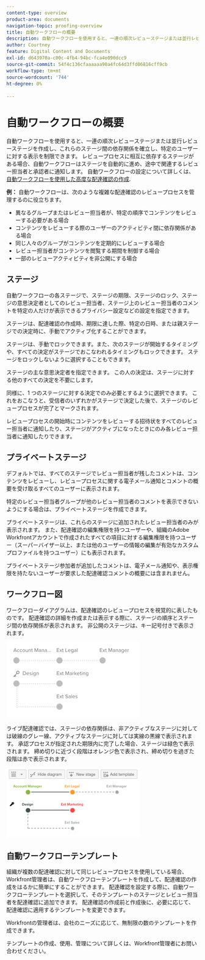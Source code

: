 ```yaml
---
content-type: overview
product-area: documents
navigation-topic: proofing-overview
title: 自動ワークフローの概要
description: 自動ワークフローを使用すると、一連の順次レビューステージまたは並行レビューステージを作成し、これらのステージ間の依存関係を確立し、特定のユーザーに対する表示を制限できます。 レビュープロセスに相互に依存するステージがある場合、自動ワークフローはステージを自動的に進め、途中で関連するレビュー担当者と承認者に通知します。 自動ワークフローの設定について詳しくは、「自動ワークフローを使用した詳細な配達確認の作成」を参照してください。
author: Courtney
feature: Digital Content and Documents
exl-id: d643970a-c00c-4fb4-94bc-fca4e090dcc9
source-git-commit: 54f4c136cfaaaaaa90a4fc64d3ffd06816cff9cb
workflow-type: tm+mt
source-wordcount: '744'
ht-degree: 0%

---
```


# 自動ワークフローの概要

自動ワークフローを使用すると、一連の順次レビューステージまたは並行レビューステージを作成し、これらのステージ間の依存関係を確立し、特定のユーザーに対する表示を制限できます。 レビュープロセスに相互に依存するステージがある場合、自動ワークフローはステージを自動的に進め、途中で関連するレビュー担当者と承認者に通知します。 自動ワークフローの設定について詳しくは、 [自動ワークフローを使用した高度な配達確認の作成](../../../review-and-approve-work/proofing/creating-proofs-within-workfront/create-automated-proof-workflow.md).

**例：**  自動ワークフローは、次のような複雑な配達確認のレビュープロセスを管理するのに役立ちます。

* 異なるグループまたはレビュー担当者が、特定の順序でコンテンツをレビューする必要がある場合
* コンテンツをレビューする際のユーザーのアクティビティ間に依存関係がある場合
* 同じ人々のグループがコンテンツを定期的にレビューする場合
* レビュー担当者がコンテンツを閲覧する期間を制御する場合
* 一部のレビューアクティビティを非公開にする場合

## ステージ

自動ワークフローの各ステージで、ステージの期限、ステージのロック、ステージの意思決定者としてのレビュー担当者、ステージ上のレビュー担当者のコメントを特定の人だけが表示できるプライバシー設定などの設定を指定できます。

ステージは、配達確認の作成時、期限に達した際、特定の日時、または親ステージでの決定時に、手動でアクティブ化することができます。

ステージは、手動でロックできます。また、次のステージが開始するタイミングや、すべての決定がステージでおこなわれるタイミングもロックできます。 ステージをロックしないように選択することもできます。

ステージの主な意思決定者を指定できます。 この人の決定は、ステージに対する他のすべての決定を不要にします。

同様に、1 つのステージに対する決定でのみ必要とするように選択できます。 これをおこなうと、受信者のいずれかがステージで決定した後で、ステージのレビュープロセスが完了とマークされます。

レビュープロセスの開始時にコンテンツをレビューする招待状をすべてのレビュー担当者に通知したり、ステージがアクティブになったときにのみ各レビュー担当者に通知したりできます。

## プライベートステージ

デフォルトでは、すべてのステージでレビュー担当者が残したコメントは、コンテンツをレビューし、レビュープロセスに関する電子メール通知とコメントの概要を受け取るすべてのユーザーに表示されます。

特定のレビュー担当者グループが他のレビュー担当者のコメントを表示できないようにする場合は、プライベートステージを作成できます。

プライベートステージは、これらのステージに追加されたレビュー担当者のみが表示されます。 また、配達確認の編集権限を持つユーザーや、組織のAdobe Workfrontアカウントで作成されたすべての項目に対する編集権限を持つユーザー（スーパーバイザー以上、または他のユーザーの情報の編集が有効なカスタムプロファイルを持つユーザー）にも表示されます。

プライベートステージ参加者が追加したコメントは、電子メール通知や、表示権限を持たないユーザーが要求した配達確認コメントの概要には含まれません。

## ワークフロー図

ワークフローダイアグラムは、配達確認のレビュープロセスを視覚的に表したものです。 配達確認の詳細を作成または表示する際に、ステージの順序とステージ間の依存関係が表示されます。 非公開のステージは、キー記号付きで表示されます。

![intro-to-aw-example-diagram.png](assets/intro-to-aw-example-diagram-350x199.png)

ライブ配達確認では、ステージの依存関係は、非アクティブなステージに対しては破線のグレー線、アクティブなステージに対しては実線の黒線で表示されます。 承認プロセスが指定された期限内に完了した場合、ステージは緑色で表示されます。 締め切りに近づく段階はオレンジ色で表示され、締め切りを過ぎた段階は赤で表示されます。

![workflow_2.png](assets/workflow-2-350x183.png)

## 自動ワークフローテンプレート

組織が複数の配達確認に対して同じレビュープロセスを使用している場合、Workfront管理者は、自動ワークフローテンプレートを作成して、配達確認の作成をはるかに簡単にすることができます。 配達確認を設定する際に、自動ワークフローテンプレートを選択して、そのテンプレートのステージとレビュー担当者を配達確認に追加できます。 配達確認の作成前と作成後に、必要に応じて、配達確認に適用するテンプレートを変更できます。

Workfrontの管理者は、会社のニーズに応じて、無制限の数のテンプレートを作成できます。

テンプレートの作成、使用、管理について詳しくは、Workfront管理者にお問い合わせください。
